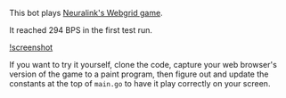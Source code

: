 This bot plays [Neuralink's Webgrid game](https://neuralink.com/webgrid/).

It reached 294 BPS in the first test run.

[!screenshot](screenshot/screenshot.png)

If you want to try it yourself, clone the code, capture your web browser's
version of the game to a paint program, then figure out and update the
constants at the top of `main.go` to have it play correctly on your screen.
